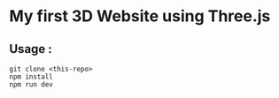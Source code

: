 # My first 3D Website using Three.js
## Usage :
```
git clone <this-repo>
npm install
npm run dev
```
